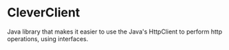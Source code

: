 # CleverClient

Java library that makes it easier to use the Java's HttpClient to perform http operations, using interfaces.
